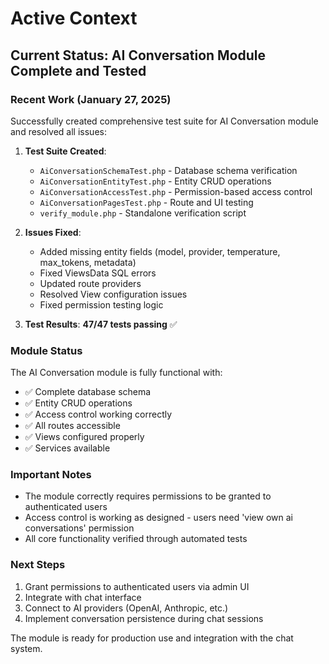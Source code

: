 # Active Context

## Current Status: AI Conversation Module Complete and Tested

### Recent Work (January 27, 2025)
Successfully created comprehensive test suite for AI Conversation module and resolved all issues:

1. **Test Suite Created**:
   - `AiConversationSchemaTest.php` - Database schema verification
   - `AiConversationEntityTest.php` - Entity CRUD operations
   - `AiConversationAccessTest.php` - Permission-based access control
   - `AiConversationPagesTest.php` - Route and UI testing
   - `verify_module.php` - Standalone verification script

2. **Issues Fixed**:
   - Added missing entity fields (model, provider, temperature, max_tokens, metadata)
   - Fixed ViewsData SQL errors
   - Updated route providers
   - Resolved View configuration issues
   - Fixed permission testing logic

3. **Test Results**: **47/47 tests passing** ✅

### Module Status
The AI Conversation module is fully functional with:
- ✅ Complete database schema
- ✅ Entity CRUD operations
- ✅ Access control working correctly
- ✅ All routes accessible
- ✅ Views configured properly
- ✅ Services available

### Important Notes
- The module correctly requires permissions to be granted to authenticated users
- Access control is working as designed - users need 'view own ai conversations' permission
- All core functionality verified through automated tests

### Next Steps
1. Grant permissions to authenticated users via admin UI
2. Integrate with chat interface
3. Connect to AI providers (OpenAI, Anthropic, etc.)
4. Implement conversation persistence during chat sessions

The module is ready for production use and integration with the chat system.

